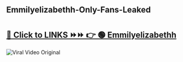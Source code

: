 
 ## Emmilyelizabethh-Only-Fans-Leaked

# <h2><a href="https://clipsfans.com/Emmilyelizabethh&ref=git">🔗 Click to LINKS ⏩⏩ 👉 🟢 Emmilyelizabethh </a></h2>

<a href="https://clipsfans.com/Emmilyelizabethh&ref=git" rel="nofollow" data-target="animated-image.originalLink"><img src="https://i.ibb.co.com/xMMVF88/686577567.gif" alt="Viral Video Original" style="max-width: 100%; display: inline-block;" data-target="animated-image.originalImage"></a>
